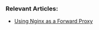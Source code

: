 ### Relevant Articles:

- [Using Nginx as a Forward Proxy](https://www.baeldung.com/nginx-forward-proxy)
